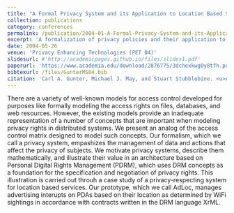 ```yaml
---
title: "A Formal Privacy System and its Application to Location Based Services"
collection: publications
category: conferences
permalink: /publication/2004-01-A-Formal-Privacy-System-and-its-Application-to-Location-Based-Services
excerpt: 'A formalization of privacy policies and their application to location based services'
date: 2004-05-26
venue: 'Privacy Enhancing Technologies (PET 04)'
slidesurl: #'http://academicpages.github.io/files/slides1.pdf'
paperurl: 'https://www.academia.edu/download/2876775/3dchexkwg0y8tfh.pdf'
bibtexurl: /files/GunterMS04.bib
citation: 'Carl A. Gunter, Michael J. May, and Stuart Stubblebine. <u>A Formal Privacy System and its Application to Location Based Services</u>, in <i>2004 Privacy Enhancing Technologies (PET)</i>. Toronto, Canada, 2004.'
---
```

There are a variety of well-known models for access control developed for purposes like formally modeling the access rights on files, databases, and web resources. However, the existing models provide an inadequate representation of a number of concepts that are important when modeling privacy rights in distributed systems.  We present an analog of the access control matrix designed to model such concepts.  Our formalism, which we call a privacy system, empashizes the management of data and actions that affect the privacy of subjects.  We motivate privacy systems, describe them mathematically, and illustrate their value in an architecture based on Personal  Digital Rights Management (PDRM), which uses DRM concepts as a foundation for the specification and negotiation of privacy rights. This illustration is carried out throuh a case study of a privacy-respecting system for location based services. Our prototype, which we call AdLoc, manages advertising interupts on PDAs based on their location as determined by WiFi sightings in accordance with contracts written in the DRM language XrML.
